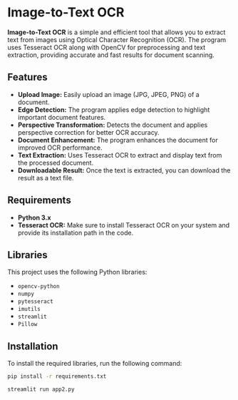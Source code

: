 # Image-to-Text OCR

**Image-to-Text OCR** is a simple and efficient tool that allows you to extract text from images using Optical Character Recognition (OCR). The program uses Tesseract OCR along with OpenCV for preprocessing and text extraction, providing accurate and fast results for document scanning.

## Features

- **Upload Image:** Easily upload an image (JPG, JPEG, PNG) of a document.
- **Edge Detection:** The program applies edge detection to highlight important document features.
- **Perspective Transformation:** Detects the document and applies perspective correction for better OCR accuracy.
- **Document Enhancement:** The program enhances the document for improved OCR performance.
- **Text Extraction:** Uses Tesseract OCR to extract and display text from the processed document.
- **Downloadable Result:** Once the text is extracted, you can download the result as a text file.

## Requirements

- **Python 3.x**
- **Tesseract OCR:** Make sure to install Tesseract OCR on your system and provide its installation path in the code.

## Libraries

This project uses the following Python libraries:

- `opencv-python`
- `numpy`
- `pytesseract`
- `imutils`
- `streamlit`
- `Pillow`

## Installation

To install the required libraries, run the following command:

```bash
pip install -r requirements.txt

streamlit run app2.py


